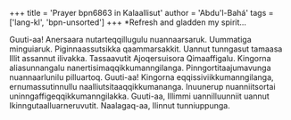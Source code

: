+++
title = 'Prayer bpn6863 in Kalaallisut'
author = 'Abdu'l-Bahá'
tags = ['lang-kl', 'bpn-unsorted']
+++
*Refresh and gladden my spirit...

Guuti-aa! Anersaara nutarteqqillugulu nuannaarsaruk. Uummatiga minguiaruk. Piginnaassutsikka qaammarsakkit. Uannut tunngasut tamaasa Illit assannut ilivakka. Tassaavutit Ajoqersuisora Qimaaffigalu. Kingorna aliasunnangalu nanertisimaqqikkumanngilanga. Pinngortitaajumavunga nuannaarlunilu pilluartoq. 
Guuti-aa! Kingorna eqqissiviikkumanngilanga, ernumassutinnullu naalliutsitaaqqikkumananga. 
Inuunerup nuanniitsortai uninngaffigeqqikkumanngilakka. Guuti-aa, Illimmi uannilluunniit uannut Ikinngutaalluarneruvutit. Naalagaq-aa, Ilinnut tunniuppunga.
